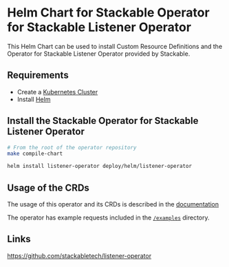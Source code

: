 # Helm Chart for Stackable Operator for Stackable Listener Operator

This Helm Chart can be used to install Custom Resource Definitions and the Operator for Stackable Listener Operator provided by Stackable.

## Requirements

- Create a [Kubernetes Cluster](../Readme.md)
- Install [Helm](https://helm.sh/docs/intro/install/)

## Install the Stackable Operator for Stackable Listener Operator

```bash
# From the root of the operator repository
make compile-chart

helm install listener-operator deploy/helm/listener-operator
```

## Usage of the CRDs

The usage of this operator and its CRDs is described in the [documentation](https://docs.stackable.tech/listener-operator/index.html)

The operator has example requests included in the [`/examples`](https://github.com/stackabletech/listener-operator/tree/main/examples) directory.

## Links

https://github.com/stackabletech/listener-operator
